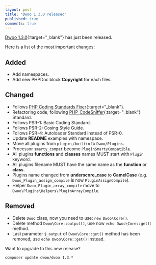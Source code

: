 ```yaml
---
layout: post
title: "Dwoo 1.3.0 released"
published: true
comments: true
---
```


[Dwoo 1.3.0](https://github.com/dwoo-project/dwoo/pull/47){:target="_blank"} has just been released.
<!-- more -->
Here is a list of the most important changes:

Added
-----

* Add namespaces.
* Add new PHPDoc block **Copyright** for each files.

Changed
-------

* Follows [PHP Coding Standards Fixer](http://cs.sensiolabs.org/){:target="_blank"}.
* Refactoring code, following [PHP_CodeSniffer](https://github.com/squizlabs/PHP_CodeSniffer){:target="_blank"} Standard.
* Follows PSR-1: Basic Coding Standard.
* Follows PSR-2: Cosing Style Guide.
* Follows PSR-4: Autoloader Standard instead of PSR-0.
* Update **README** examples with namespace.
* Move all plugins from `plugins/builtin` to `Dwoo/Plugins`.
* Processor `smarty_compat` become `PluginSmartyCompatible`.
* All plugins **functions** and **classes** names MUST start with `Plugin` keyword.
* All plugins filename MUST have the same name as the **function** or **class**.
* Plugins name changed from **underscore_case** to **CamelCase** (e.g. `Dwoo_Plugin_assign_compile` is now `PluginAssignCompile`).
* Helper `Dwoo_Plugin_array_compile` move to `Dwoo\Plugins\Helpers\PluginArrayCompile`.

Removed
-------

* Delete `Dwoo` class, now you need to use: `new Dwoo\Core()`.
* Delete method `Dwoo\Core::output()`, use now `echo Dwoo\Core::get()` method.
* Last parameter `$_output` of `Dwoo\Core::get()` method has been removed, use `echo Dwoo\Core::get()` instead.

Want to upgrade to this new release?

	composer update dwoo/dwoo 1.3.*